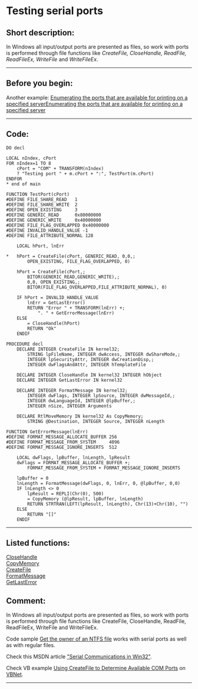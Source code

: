 <link rel="stylesheet" type="text/css" href="../css/win32api.css">  
<link rel="stylesheet" href="https://cdnjs.cloudflare.com/ajax/libs/font-awesome/4.7.0/css/font-awesome.min.css">

# Testing serial ports

## Short description:
In Windows all input/output ports are presented as files, so work with ports is performed through file functions like *CreateFile, CloseHandle, ReadFile, ReadFileEx, WriteFile* and *WriteFileEx*.  
***  


## Before you begin:
Another example: <a href="?example=334">Enumerating the ports that are available for printing on a specified server</a>[Enumerating the ports that are available for printing on a specified server](sample_334.md)  
  
***  


## Code:
```foxpro  
DO decl

LOCAL nIndex, cPort
FOR nIndex=1 TO 8
	cPort = "COM" + TRANSFORM(nIndex)
	? "Testing port " + m.cPort + ":", TestPort(m.cPort)
ENDFOR
* end of main

FUNCTION TestPort(cPort)
#DEFINE FILE_SHARE_READ   1
#DEFINE FILE_SHARE_WRITE  2
#DEFINE OPEN_EXISTING     3
#DEFINE GENERIC_READ      0x80000000
#DEFINE GENERIC_WRITE     0x40000000
#DEFINE FILE_FLAG_OVERLAPPED 0x40000000
#DEFINE INVALID_HANDLE_VALUE -1
#DEFINE FILE_ATTRIBUTE_NORMAL 128

	LOCAL hPort, lnErr

*	hPort = CreateFile(cPort, GENERIC_READ, 0,0,;
		OPEN_EXISTING, FILE_FLAG_OVERLAPPED, 0)

	hPort = CreateFile(cPort,;
		BITOR(GENERIC_READ,GENERIC_WRITE),;
		0,0, OPEN_EXISTING,;
		BITOR(FILE_FLAG_OVERLAPPED,FILE_ATTRIBUTE_NORMAL), 0)

	IF hPort = INVALID_HANDLE_VALUE
		lnErr = GetLastError()
		RETURN "Error " + TRANSFORM(lnErr) +;
			". " + GetErrorMessage(lnErr)
	ELSE
		= CloseHandle(hPort)
		RETURN "Ok"
	ENDIF

PROCEDURE decl
	DECLARE INTEGER CreateFile IN kernel32;
		STRING lpFileName, INTEGER dwAccess, INTEGER dwShareMode,;
		INTEGER lpSecurityAttr, INTEGER dwCreationDisp,;
		INTEGER dwFlagsAndAttr, INTEGER hTemplateFile

	DECLARE INTEGER CloseHandle IN kernel32 INTEGER hObject
	DECLARE INTEGER GetLastError IN kernel32

	DECLARE INTEGER FormatMessage IN kernel32;
		INTEGER dwFlags, INTEGER lpSource, INTEGER dwMessageId,;
		INTEGER dwLanguageId, INTEGER @lpBuffer,;
		INTEGER nSize, INTEGER Arguments

	DECLARE RtlMoveMemory IN kernel32 As CopyMemory;
		STRING @Destination, INTEGER Source, INTEGER nLength

FUNCTION GetErrorMessage(lnErr)
#DEFINE FORMAT_MESSAGE_ALLOCATE_BUFFER 256
#DEFINE FORMAT_MESSAGE_FROM_SYSTEM     4096
#DEFINE FORMAT_MESSAGE_IGNORE_INSERTS  512

	LOCAL dwFlags, lpBuffer, lnLength, lpResult
	dwFlags = FORMAT_MESSAGE_ALLOCATE_BUFFER +;
		FORMAT_MESSAGE_FROM_SYSTEM + FORMAT_MESSAGE_IGNORE_INSERTS

	lpBuffer = 0
	lnLength = FormatMessage(dwFlags, 0, lnErr, 0, @lpBuffer, 0,0)
	IF lnLength <> 0
		lpResult = REPLI(Chr(0), 500)
		= CopyMemory (@lpResult, lpBuffer, lnLength)
		RETURN STRTRAN(LEFT(lpResult, lnLength), Chr(13)+Chr(10), "")
	ELSE
		RETURN "[]"
	ENDIF  
```  
***  


## Listed functions:
[CloseHandle](../libraries/kernel32/CloseHandle.md)  
[CopyMemory](../libraries/kernel32/CopyMemory.md)  
[CreateFile](../libraries/kernel32/CreateFile.md)  
[FormatMessage](../libraries/kernel32/FormatMessage.md)  
[GetLastError](../libraries/kernel32/GetLastError.md)  

## Comment:
In Windows all input/output ports are presented as files, so work with ports is performed through file functions like CreateFile, CloseHandle, ReadFile, ReadFileEx, WriteFile and WriteFileEx.   
  
Code sample <a href="?example=433">Get the owner of an NTFS file</a> works with serial ports as well as with regular files.  
  
Check this MSDN article <a href="http://msdn.microsoft.com/library/default.asp?url=/library/en-us/dnwbgen/html/msdn_serial.asp">"Serial Communications in Win32"</a>.  
  
Check VB example <a href="http://vbnet.mvps.org/index.html?code/system/comtestapi.htm">Using CreateFile to Determine Available COM Ports</a> on <a href="http://vbnet.mvps.org">VBNet</a>.  
  
***  

